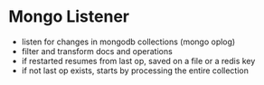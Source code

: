 Mongo Listener
=====================================

- listen for changes in mongodb collections (mongo oplog)
- filter and transform docs and operations
- if restarted resumes from last op, saved on a file or a redis key
- if not last op exists, starts by processing the entire collection
